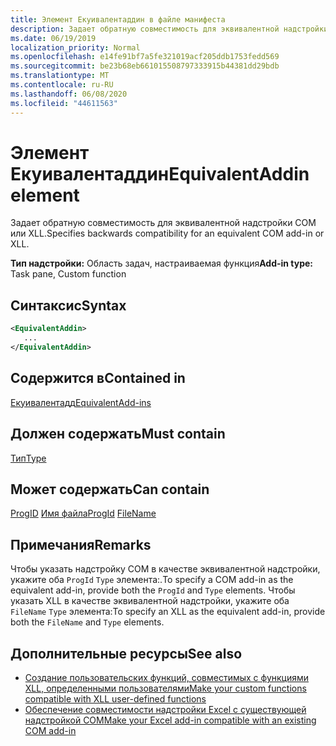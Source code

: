 ```yaml
---
title: Элемент Екуивалентаддин в файле манифеста
description: Задает обратную совместимость для эквивалентной надстройки COM или XLL.
ms.date: 06/19/2019
localization_priority: Normal
ms.openlocfilehash: e14fe91bf7a5fe321019acf205ddb1753fedd569
ms.sourcegitcommit: be23b68eb661015508797333915b44381dd29bdb
ms.translationtype: MT
ms.contentlocale: ru-RU
ms.lasthandoff: 06/08/2020
ms.locfileid: "44611563"
---
```

# <a name="equivalentaddin-element"></a><span data-ttu-id="9a48f-103">Элемент Екуивалентаддин</span><span class="sxs-lookup"><span data-stu-id="9a48f-103">EquivalentAddin element</span></span>

<span data-ttu-id="9a48f-104">Задает обратную совместимость для эквивалентной надстройки COM или XLL.</span><span class="sxs-lookup"><span data-stu-id="9a48f-104">Specifies backwards compatibility for an equivalent COM add-in or XLL.</span></span>

<span data-ttu-id="9a48f-105">**Тип надстройки:** Область задач, настраиваемая функция</span><span class="sxs-lookup"><span data-stu-id="9a48f-105">**Add-in type:** Task pane, Custom function</span></span>

## <a name="syntax"></a><span data-ttu-id="9a48f-106">Синтаксис</span><span class="sxs-lookup"><span data-stu-id="9a48f-106">Syntax</span></span>

```XML
<EquivalentAddin>
   ...
</EquivalentAddin>
```

## <a name="contained-in"></a><span data-ttu-id="9a48f-107">Содержится в</span><span class="sxs-lookup"><span data-stu-id="9a48f-107">Contained in</span></span>

[<span data-ttu-id="9a48f-108">Екуивалентадд</span><span class="sxs-lookup"><span data-stu-id="9a48f-108">EquivalentAdd-ins</span></span>](equivalentaddins.md)

## <a name="must-contain"></a><span data-ttu-id="9a48f-109">Должен содержать</span><span class="sxs-lookup"><span data-stu-id="9a48f-109">Must contain</span></span>

[<span data-ttu-id="9a48f-110">Тип</span><span class="sxs-lookup"><span data-stu-id="9a48f-110">Type</span></span>](type.md)

## <a name="can-contain"></a><span data-ttu-id="9a48f-111">Может содержать</span><span class="sxs-lookup"><span data-stu-id="9a48f-111">Can contain</span></span>

<span data-ttu-id="9a48f-112">[ProgID](progid.md) 
 [Имя файла](filename.md)</span><span class="sxs-lookup"><span data-stu-id="9a48f-112">[ProgId](progid.md)
[FileName](filename.md)</span></span>

## <a name="remarks"></a><span data-ttu-id="9a48f-113">Примечания</span><span class="sxs-lookup"><span data-stu-id="9a48f-113">Remarks</span></span>

<span data-ttu-id="9a48f-114">Чтобы указать надстройку COM в качестве эквивалентной надстройки, укажите оба `ProgId` `Type` элемента:.</span><span class="sxs-lookup"><span data-stu-id="9a48f-114">To specify a COM add-in as the equivalent add-in, provide both the `ProgId` and `Type` elements.</span></span> <span data-ttu-id="9a48f-115">Чтобы указать XLL в качестве эквивалентной надстройки, укажите оба `FileName` `Type` элемента:</span><span class="sxs-lookup"><span data-stu-id="9a48f-115">To specify an XLL as the equivalent add-in, provide both the `FileName` and `Type` elements.</span></span>

## <a name="see-also"></a><span data-ttu-id="9a48f-116">Дополнительные ресурсы</span><span class="sxs-lookup"><span data-stu-id="9a48f-116">See also</span></span>

- [<span data-ttu-id="9a48f-117">Создание пользовательских функций, совместимых с функциями XLL, определенными пользователями</span><span class="sxs-lookup"><span data-stu-id="9a48f-117">Make your custom functions compatible with XLL user-defined functions</span></span>](../../excel/make-custom-functions-compatible-with-xll-udf.md)
- [<span data-ttu-id="9a48f-118">Обеспечение совместимости надстройки Excel с существующей надстройкой COM</span><span class="sxs-lookup"><span data-stu-id="9a48f-118">Make your Excel add-in compatible with an existing COM add-in</span></span>](../../develop/make-office-add-in-compatible-with-existing-com-add-in.md)